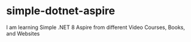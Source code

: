 # simple-dotnet-aspire
I am learning Simple .NET 8 Aspire from different Video Courses, Books, and Websites
